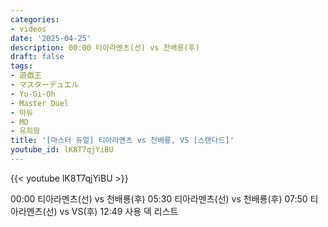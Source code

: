 ```yaml
---
categories:
- videos
date: '2025-04-25'
description: 00:00 티아라멘츠(선) vs 천배룡(후)
draft: false
tags:
- 遊戯王
- マスターデュエル
- Yu-Gi-Oh
- Master Duel
- 마듀
- MD
- 유희왕
title: '[마스터 듀얼] 티아라멘츠 vs 천배룡, VS [스탠다드]'
youtube_id: lK8T7qjYiBU
---
```



{{< youtube lK8T7qjYiBU >}}

00:00 티아라멘츠(선) vs 천배룡(후)
05:30 티아라멘츠(선) vs 천배룡(후)
07:50 티아라멘츠(선) vs VS(후)
12:49 사용 덱 리스트